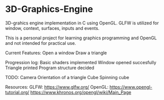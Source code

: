 # 3D-Graphics-Engine

3D-grahics engine implementation in C using OpenGL. GLFW is utilized for window, context, surfaces, inputs and events.  

This is a personal project for learning graphics programming and OpenGL and not intended for practical use.


Current Features:
    Open a window
    Draw a triangle


Progression log:
    Basic shaders implemented
    Window opened succesfully
    Triangle printed
    Program structure decided

TODO:
    Camera
    Orientation of a triangle
    Cube
    Spinning cube

Resources: 
 GLFW: 
    https://www.glfw.org/
 OpenGL: 
    https://www.opengl-tutorial.org/
    https://www.khronos.org/opengl/wiki/Main_Page